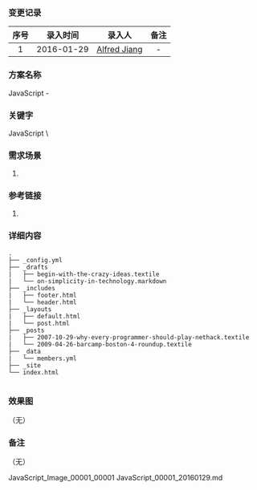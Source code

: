 ### 变更记录

| 序号 | 录入时间 | 录入人 | 备注 |
|:--------:|:--------:|:--------:|:--------:|
| 1 | 2016-01-29 | [Alfred Jiang](https://github.com/viktyz) | - |

### 方案名称

JavaScript - 

### 关键字

JavaScript \ 

### 需求场景

1. 

### 参考链接

1. 

### 详细内容

```
.
├── _config.yml
├── _drafts
|   ├── begin-with-the-crazy-ideas.textile
|   └── on-simplicity-in-technology.markdown
├── _includes
|   ├── footer.html
|   └── header.html
├── _layouts
|   ├── default.html
|   └── post.html
├── _posts
|   ├── 2007-10-29-why-every-programmer-should-play-nethack.textile
|   └── 2009-04-26-barcamp-boston-4-roundup.textile
├── _data
|   └── members.yml
├── _site
└── index.html
```


```objectivec\xml\shell\python\java\php\html
```

### 效果图
（无）

### 备注
（无）

JavaScript_Image_00001_00001
JavaScript_00001_20160129.md